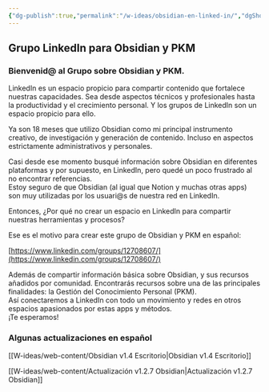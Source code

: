 ```yaml
---
{"dg-publish":true,"permalink":"/w-ideas/obsidian-en-linked-in/","dgShowBacklinks":true,"dgShowLocalGraph":true}
---
```


## Grupo LinkedIn para Obsidian y PKM

### Bienvenid@ al Grupo sobre Obsidian y PKM. 

LinkedIn es un espacio propicio para compartir contenido que fortalece nuestras capacidades. Sea desde aspectos técnicos y profesionales hasta la productividad y el crecimiento personal. Y los grupos de LinkedIn son un espacio propicio para ello. 

Ya son 18 meses que utilizo Obsidian como mi principal instrumento creativo, de investigación y generación de contenido. Incluso en aspectos estrictamente administrativos y personales.  

Casi desde ese momento busqué información sobre Obsidian en diferentes plataformas y por supuesto, en LinkedIn, pero quedé un poco frustrado al no encontrar referencias.  
Estoy seguro de que Obsidian (al igual que Notion y muchas otras apps) son muy utilizadas por los usuari@s de nuestra red en LinkedIn. 

Entonces, ¿Por qué no crear un espacio en LinkedIn para compartir nuestras herramientas y procesos?  

Ese es el motivo para crear este grupo de Obsidian y PKM en español: 

[https://www.linkedin.com/groups/12708607/](https://www.linkedin.com/groups/12708607/)

Además de compartir información básica sobre Obsidian, y sus recursos añadidos por comunidad. Encontrarás recursos sobre una de las principales finalidades: la Gestión del Conocimiento Personal (PKM).  
Así conectaremos a LinkedIn con todo un movimiento y redes en otros espacios apasionados por estas apps y métodos.  
¡Te esperamos!

### Algunas actualizaciones en español

[[W-ideas/web-content/Obsidian v1.4 Escritorio\|Obsidian v1.4 Escritorio]]

[[W-ideas/web-content/Actualización v1.2.7 Obsidian\|Actualización v1.2.7 Obsidian]]